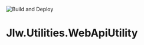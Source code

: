![Build and Deploy](https://github.com/JasonLWalker/Jlw.Utilities.WebApiUtility/workflows/Build%20and%20Deploy/badge.svg)

# Jlw.Utilities.WebApiUtility
